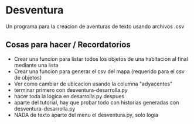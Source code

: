 # Desventura

Un programa para la creacion de aventuras de texto usando archivos .csv

## Cosas para hacer / Recordatorios

- Crear una funcion para listar todos los objetos de una habitacion al final mediante una lista
- Crear una funcion para generar el csv del mapa (requerido para el csv de objetos)
- Ver como cambiar de ubicacion usando la columna "adyacentes"
- terminar primero con desventura-desarrolla.py
- hacer toda la logica en desarrolla.py despues
- aparte del tutorial, hay que probar todo con historias generadas con desventura-desarrolla.py
- NADA de texto aparte del menu el desventura.py, solo logia

